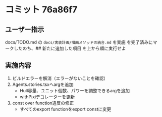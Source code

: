 # コミット 76a86f7

## ユーザー指示
docs/TODO.md の `docs/実装計画/描画メソッドの統合.md` を実施 を完了済みにマークしたのち、## 新たに追加した項目 を上から順に実行せよ

## 実施内容
1. ビルドエラーを解消（エラーがないことを確認）
2. Agents.stories.tsxへargを追加
   - Hull容量、ユニット個数、パワーを調整できるargを追加
   - withPixiデコレーターを更新
3. const over function違反の修正
   - すべてのexport functionをexport constに変更